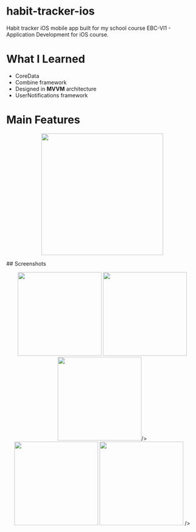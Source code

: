# habit-tracker-ios
Habit tracker iOS mobile app built for my school course EBC-VI1 - Application Development for iOS course.
# What I Learned
* CoreData
* Combine framework
* Designed in **MVVM** architecture
* UserNotifications framework
# Main Features
<p align="center"><img src="Assets.xcassets/finish_ios_gif.dataset/finish_ios_gif.gif" width="320"/></p>
## Screenshots
<p align="center">
<img src="Assets.xcassets/screen1.imageset/screen1.png" width="220"> <img src="Assets.xcassets/screen2.imageset/screen2.png" width="220"> <img src="Assets.xcassets/screen3.imageset/screen3.png" width="220">/><br>
<img src="Assets.xcassets/screen4.imageset/screen4.png" width="220"> <img src="Assets.xcassets/screen5.imageset/screen5.png" width="220"> /><br>
</p>

